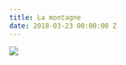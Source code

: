 ```yaml
---
title: La montagne
date: 2018-03-23 00:00:00 Z
---
```


![](http://www.konbini.com/wp-content/blogs.dir/11/files/2016/04/montagne-grand-810x506.jpeg)